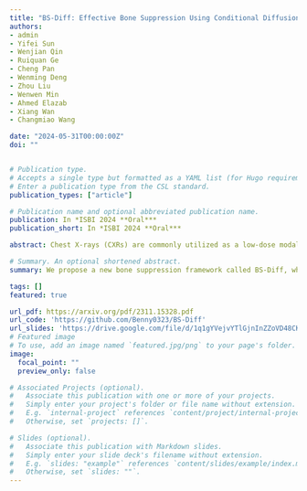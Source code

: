 ```yaml
---
title: "BS-Diff: Effective Bone Suppression Using Conditional Diffusion Models from Chest X-Ray Images"
authors:
- admin
- Yifei Sun
- Wenjian Qin
- Ruiquan Ge
- Cheng Pan
- Wenming Deng
- Zhou Liu
- Wenwen Min
- Ahmed Elazab
- Xiang Wan
- Changmiao Wang

date: "2024-05-31T00:00:00Z"
doi: ""


# Publication type.
# Accepts a single type but formatted as a YAML list (for Hugo requirements).
# Enter a publication type from the CSL standard.
publication_types: ["article"]

# Publication name and optional abbreviated publication name.
publication: In *ISBI 2024 **Oral***
publication_short: In *ISBI 2024 **Oral***

abstract: Chest X-rays (CXRs) are commonly utilized as a low-dose modality for lung screening. Nonetheless, the efficacy of CXRs is somewhat impeded, given that approximately 75% of the lung area overlaps with bone, which in turn hampers the detection and diagnosis of diseases. As a remedial measure, bone suppression techniques have been introduced. The current dual-energy subtraction imaging technique in the clinic requires costly equipment and subjects being exposed to high radiation. To circumvent these issues, deep learning-based image generation algorithms have been proposed. However, existing methods fall short in terms of producing high-quality images and capturing texture details, particularly with pulmonary vessels. To address these issues, this paper proposes a new bone suppression framework, termed BS-Diff, that comprises a conditional diffusion model equipped with a U-Net architecture and a simple enhancement module to incorporate an autoencoder. Our proposed network cannot only generate soft tissue images with a high bone suppression rate but also possesses the capability to capture fine image details. Additionally, we compiled the largest dataset since 2010, including data from 120 patients with high-definition, high-resolution paired CXRs and soft tissue images collected by our affiliated hospital. Extensive experiments, comparative analyses, ablation studies, and clinical evaluations indicate that the proposed BS-Diff outperforms several bone-suppression models across multiple metrics.

# Summary. An optional shortened abstract.
summary: We propose a new bone suppression framework called BS-Diff, which utilizes a conditional diffusion model and a U-Net architecture to generate high-quality soft tissue images with high bone suppression rates.

tags: []
featured: true

url_pdf: https://arxiv.org/pdf/2311.15328.pdf
url_code: 'https://github.com/Benny0323/BS-Diff'
url_slides: 'https://drive.google.com/file/d/1q1gYVejvYTlGjnInZZoVD48CKFjaGkok/view?usp=sharing'
# Featured image
# To use, add an image named `featured.jpg/png` to your page's folder. 
image:
  focal_point: ""
  preview_only: false

# Associated Projects (optional).
#   Associate this publication with one or more of your projects.
#   Simply enter your project's folder or file name without extension.
#   E.g. `internal-project` references `content/project/internal-project/index.md`.
#   Otherwise, set `projects: []`.

# Slides (optional).
#   Associate this publication with Markdown slides.
#   Simply enter your slide deck's filename without extension.
#   E.g. `slides: "example"` references `content/slides/example/index.md`.
#   Otherwise, set `slides: ""`.
---
```

